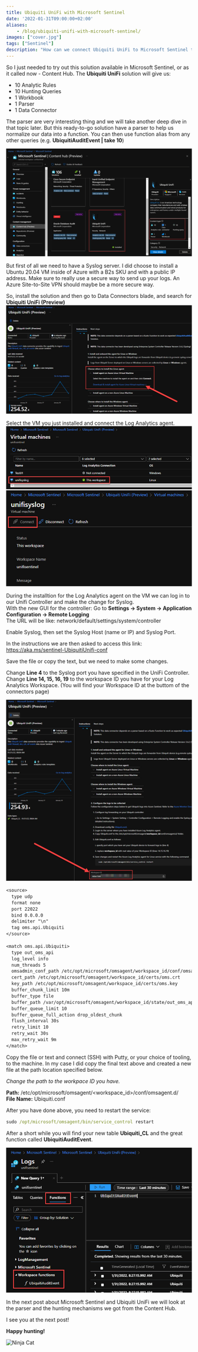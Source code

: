 ```yaml
---
title: Ubiquiti UniFi with Microsoft Sentinel
date: '2022-01-31T09:00:00+02:00'
aliases:
    - /blog/ubiquiti-unifi-with-microsoft-sentinel/
images: ["cover.jpg"]
tags: ["Sentinel"]
description: "How can we connect Ubiquiti UniFi to Microsoft Sentinel to be able to look at the logs and data? What do we need to install to make this happend and what's included in the solution at Content Hub? Let's find out!"
---
```

So I just needed to try out this solution available in Microsoft Sentinel, or as it called now - Content Hub. The **Ubiquiti UniFi** solution will give us:

- 10 Analytic Rules
- 10 Hunting Queries
- 1 Workbook
- 1 Parser
- 1 Data Connector

The parser are very interesting thing and we will take another deep dive in that topic later. But this ready-to-go solution have a parser to help us normalize our data into a function. You can then use function alias from any other queries (e.g. **UbiquitiAuditEvent | take 10**)

![](./UniFi_Solution.jpg)

But first of all we need to have a Syslog server. I did choose to install a Ubuntu 20.04 VM inside of Azure with a B2s SKU and with a public IP address. Make sure to really use a secure way to send up your logs. An Azure Site-to-Site VPN should maybe be a more secure way. 

So, install the solution and then go to Data Connectors blade, and search for **Ubiquiti UniFi (Preview)**
![](./UniFi_Connector.jpg)

Select the VM you just installed and connect the Log Analytics agent.
![](./Unifi_Connector2.jpg)
![](./Unifi_Connector3.jpg)

During the installtion for the Log Analytics agent on the VM we can log in to our Unifi Controller and make the change for Syslog. </br>
With the new GUI for the controller: Go to **Settings -> System -> Application Configuration -> Remote Logging** </br>
The URL will be like: network/default/settings/system/controller

Enable Syslog, then set the Syslog Host (name or IP) and Syslog Port.

In the instructions we are then asked to access this link:
https://aka.ms/sentinel-UbiquitiUnifi-conf

Save the file or copy the text, but we need to make some changes.

Change **Line 4** to the Syslog port you have specified in the UniFi Controller.
Change **Line 14, 15, 16, 19** to the workspace ID you have for your Log Analytics Workspace. (You will find your Workspace ID at the buttom of the connectors page)

![](./Unifi_workspaceID.jpg)

```txt
<source>
  type udp
  format none
  port 22022
  bind 0.0.0.0
  delimiter "\n"
  tag oms.api.Ubiquiti
</source>

<match oms.api.Ubiquiti>
  type out_oms_api
  log_level info
  num_threads 5
  omsadmin_conf_path /etc/opt/microsoft/omsagent/workspace_id/conf/omsadmin.conf
  cert_path /etc/opt/microsoft/omsagent/workspace_id/certs/oms.crt
  key_path /etc/opt/microsoft/omsagent/workspace_id/certs/oms.key
  buffer_chunk_limit 10m
  buffer_type file
  buffer_path /var/opt/microsoft/omsagent/workspace_id/state/out_oms_api_ubiquiti*.buffer
  buffer_queue_limit 10
  buffer_queue_full_action drop_oldest_chunk
  flush_interval 30s
  retry_limit 10
  retry_wait 30s
  max_retry_wait 9m
</match>
```

Copy the file or text and connect (SSH) with Putty, or your choice of tooling, to the machine. In my case I did copy the final text above and created a new file at the path location specified below.

*Change the path to the workpace ID you have.*

**Path:** /etc/opt/microsoft/omsagent/<workspace_id>/conf/omsagent.d/ </br>
**File Name:** Ubiquiti.conf

After you have done above, you need to restart the service:
```cmd
sudo /opt/microsoft/omsagent/bin/service_control restart
```

After a short while you will find your new table **Ubiquiti_CL** and the great function called **UbiquitiAuditEvent**.

![](./Unifi_function.jpg)

In the next post about Microsoft Sentinel and Ubiquiti UniFi we will look at the parser and the hunting mechanisms we got from the Content Hub.

I see you at the next post!

**Happy hunting!**

![Ninja Cat](/ninja-cat.png)
